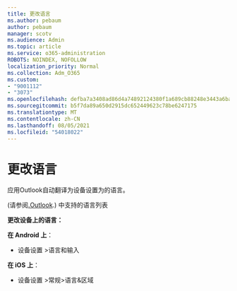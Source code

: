 ```yaml
---
title: 更改语言
ms.author: pebaum
author: pebaum
manager: scotv
ms.audience: Admin
ms.topic: article
ms.service: o365-administration
ROBOTS: NOINDEX, NOFOLLOW
localization_priority: Normal
ms.collection: Adm_O365
ms.custom:
- "9001112"
- "3073"
ms.openlocfilehash: defba7a3408ad86d4a74892124380f1a689cb88248e3443a6ba45e040bbe11a8
ms.sourcegitcommit: b5f7da89a650d2915dc652449623c78be6247175
ms.translationtype: MT
ms.contentlocale: zh-CN
ms.lasthandoff: 08/05/2021
ms.locfileid: "54018022"
---
```

# <a name="change-my-language"></a>更改语言

应用Outlook自动翻译为设备设置为的语言。 

 (请参阅[.Outlook](https://acompli.helpshift.com/a/outlook/?s=general-questions&f=in-which-languages-is-your-app-translated).) 中支持的语言列表 

**更改设备上的语言：** 

**在 Android 上**： 

- 设备设置 >语言和输入 

**在 iOS 上**： 

- 设备设置 >常规>语言&区域 
